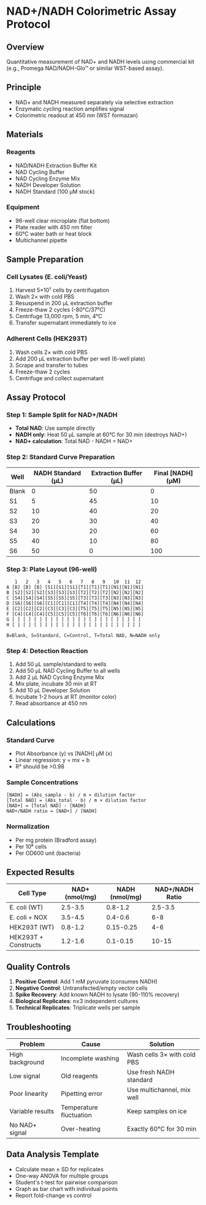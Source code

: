 # NAD+/NADH Colorimetric Assay Protocol

## Overview
Quantitative measurement of NAD+ and NADH levels using commercial kit (e.g., Promega NAD/NADH-Glo™ or similar WST-based assay).

## Principle
- NAD+ and NADH measured separately via selective extraction
- Enzymatic cycling reaction amplifies signal
- Colorimetric readout at 450 nm (WST formazan)

## Materials

### Reagents
- NAD/NADH Extraction Buffer Kit
- NAD Cycling Buffer
- NAD Cycling Enzyme Mix
- NADH Developer Solution
- NADH Standard (100 μM stock)

### Equipment
- 96-well clear microplate (flat bottom)
- Plate reader with 450 nm filter
- 60°C water bath or heat block
- Multichannel pipette

## Sample Preparation

### Cell Lysates (E. coli/Yeast)
1. Harvest 5×10⁷ cells by centrifugation
2. Wash 2× with cold PBS
3. Resuspend in 200 μL extraction buffer
4. Freeze-thaw 2 cycles (-80°C/37°C)
5. Centrifuge 13,000 rpm, 5 min, 4°C
6. Transfer supernatant immediately to ice

### Adherent Cells (HEK293T)
1. Wash cells 2× with cold PBS
2. Add 200 μL extraction buffer per well (6-well plate)
3. Scrape and transfer to tubes
4. Freeze-thaw 2 cycles
5. Centrifuge and collect supernatant

## Assay Protocol

### Step 1: Sample Split for NAD+/NADH
- **Total NAD**: Use sample directly
- **NADH only**: Heat 50 μL sample at 60°C for 30 min (destroys NAD+)
- **NAD+ calculation**: Total NAD - NADH = NAD+

### Step 2: Standard Curve Preparation

| Well | NADH Standard (μL) | Extraction Buffer (μL) | Final [NADH] (μM) |
|------|-------------------|----------------------|-------------------|
| Blank | 0 | 50 | 0 |
| S1 | 5 | 45 | 10 |
| S2 | 10 | 40 | 20 |
| S3 | 20 | 30 | 40 |
| S4 | 30 | 20 | 60 |
| S5 | 40 | 10 | 80 |
| S6 | 50 | 0 | 100 |

### Step 3: Plate Layout (96-well)
```
   1   2   3   4   5   6   7   8   9   10  11  12
A [B] [B] [B] [S1][S1][S1][T1][T1][T1][N1][N1][N1]
B [S2][S2][S2][S3][S3][S3][T2][T2][T2][N2][N2][N2]
C [S4][S4][S4][S5][S5][S5][T3][T3][T3][N3][N3][N3]
D [S6][S6][S6][C1][C1][C1][T4][T4][T4][N4][N4][N4]
E [C2][C2][C2][C3][C3][C3][T5][T5][T5][N5][N5][N5]
F [C4][C4][C4][C5][C5][C5][T6][T6][T6][N6][N6][N6]
G [ ] [ ] [ ] [ ] [ ] [ ] [ ] [ ] [ ] [ ] [ ] [ ]
H [ ] [ ] [ ] [ ] [ ] [ ] [ ] [ ] [ ] [ ] [ ] [ ]

B=Blank, S=Standard, C=Control, T=Total NAD, N=NADH only
```

### Step 4: Detection Reaction

1. Add 50 μL sample/standard to wells
2. Add 50 μL NAD Cycling Buffer to all wells
3. Add 2 μL NAD Cycling Enzyme Mix
4. Mix plate, incubate 30 min at RT
5. Add 10 μL Developer Solution
6. Incubate 1-2 hours at RT (monitor color)
7. Read absorbance at 450 nm

## Calculations

### Standard Curve
- Plot Absorbance (y) vs [NADH] μM (x)
- Linear regression: y = mx + b
- R² should be >0.98

### Sample Concentrations
```
[NADH] = (Abs_sample - b) / m × dilution factor
[Total NAD] = (Abs_total - b) / m × dilution factor
[NAD+] = [Total NAD] - [NADH]
NAD+/NADH ratio = [NAD+] / [NADH]
```

### Normalization
- Per mg protein (Bradford assay)
- Per 10⁶ cells
- Per OD600 unit (bacteria)

## Expected Results

| Cell Type | NAD+ (nmol/mg) | NADH (nmol/mg) | NAD+/NADH Ratio |
|-----------|----------------|-----------------|------------------|
| E. coli (WT) | 2.5-3.5 | 0.8-1.2 | 2.5-3.5 |
| E. coli + NOX | 3.5-4.5 | 0.4-0.6 | 6-8 |
| HEK293T (WT) | 0.8-1.2 | 0.15-0.25 | 4-6 |
| HEK293T + Constructs | 1.2-1.6 | 0.1-0.15 | 10-15 |

## Quality Controls

1. **Positive Control**: Add 1 mM pyruvate (consumes NADH)
2. **Negative Control**: Untransfected/empty vector cells
3. **Spike Recovery**: Add known NADH to lysate (90-110% recovery)
4. **Biological Replicates**: n≥3 independent cultures
5. **Technical Replicates**: Triplicate wells per sample

## Troubleshooting

| Problem | Cause | Solution |
|---------|-------|----------|
| High background | Incomplete washing | Wash cells 3× with cold PBS |
| Low signal | Old reagents | Use fresh NADH standard |
| Poor linearity | Pipetting error | Use multichannel, mix well |
| Variable results | Temperature fluctuation | Keep samples on ice |
| No NAD+ signal | Over-heating | Exactly 60°C for 30 min |

## Data Analysis Template
- Calculate mean ± SD for replicates
- One-way ANOVA for multiple groups
- Student's t-test for pairwise comparison
- Graph as bar chart with individual points
- Report fold-change vs control
